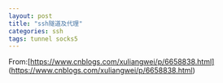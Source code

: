 ```yaml
---
layout: post
title: "ssh隧道及代理"
categories: ssh
tags: tunnel socks5
---
```



From:[https://www.cnblogs.com/xuliangwei/p/6658838.html] (https://www.cnblogs.com/xuliangwei/p/6658838.html)
